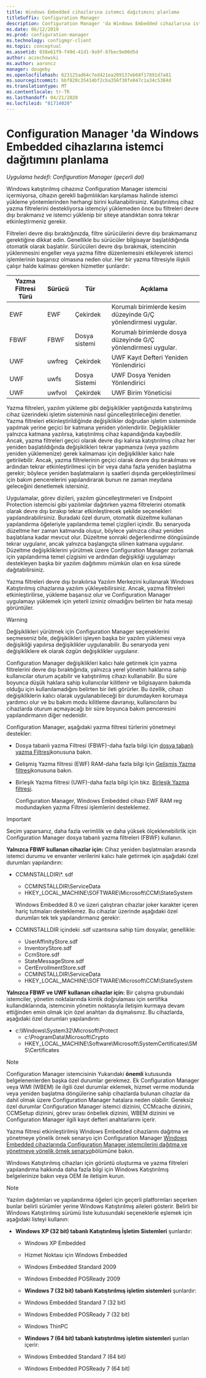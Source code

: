 ```yaml
---
title: Windows Embedded cihazlarına istemci dağıtımını planlama
titleSuffix: Configuration Manager
description: Configuration Manager 'da Windows Embedded cihazlarına istemci dağıtımını planlayın.
ms.date: 06/12/2019
ms.prod: configuration-manager
ms.technology: configmgr-client
ms.topic: conceptual
ms.assetid: 038e61f9-f49d-41d1-9a9f-87bec9e00d5d
author: aczechowski
ms.author: aaroncz
manager: dougeby
ms.openlocfilehash: 623125ad64c7ed421ea209137eb68f17891d7a81
ms.sourcegitcommit: bbf820c35414bf2cba356f30fe047c1a34c5384d
ms.translationtype: MT
ms.contentlocale: tr-TR
ms.lasthandoff: 04/21/2020
ms.locfileid: "81714020"
---
```

# <a name="planning-for-client-deployment-to-windows-embedded-devices-in-configuration-manager"></a>Configuration Manager 'da Windows Embedded cihazlarına istemci dağıtımını planlama

*Uygulama hedefi: Configuration Manager (geçerli dal)*

<a name="BKMK_DeployClientEmbedded"></a>Windows katıştırılmış cihazınız Configuration Manager istemcisi içermiyorsa, cihazın gerekli bağımlılıkları karşılaması halinde istemci yükleme yöntemlerinden herhangi birini kullanabilirsiniz. Katıştırılmış cihaz yazma filtrelerini destekliyorsa istemciyi yüklemeden önce bu filtreleri devre dışı bırakmanız ve istemci yüklenip bir siteye atandıktan sonra tekrar etkinleştirmeniz gerekir.  

 Filtreleri devre dışı bıraktığınızda, filtre sürücülerini devre dışı bırakmamanız gerektiğine dikkat edin. Genellikle bu sürücüler bilgisayar başlatıldığında otomatik olarak başlatılır. Sürücüleri devre dışı bırakmak, istemcinin yüklenmesini engeller veya yazma filtre düzenlemesini etkileyerek istemci işlemlerinin başarısız olmasına neden olur. Her bir yazma filtresiyle ilişkili çalışır halde kalması gereken hizmetler şunlardır:  

|Yazma Filtresi Türü|Sürücü|Tür|Açıklama|  
|-----------------------|------------|----------|-----------------|  
|EWF|EWF|Çekirdek|Korumalı birimlerde kesim düzeyinde G/Ç yönlendirmesi uygular.|  
|FBWF|FBWF|Dosya sistemi|Korumalı birimlerde dosya düzeyinde G/Ç yönlendirmesi uygular.|  
|UWF|uwfreg|Çekirdek|UWF Kayıt Defteri Yeniden Yönlendirici|  
|UWF|uwfs|Dosya Sistemi|UWF Dosya Yeniden Yönlendirici|  
|UWF|uwfvol|Çekirdek|UWF Birim Yöneticisi|  

 Yazma filtreleri, yazılım yükleme gibi değişiklikler yaptığınızda katıştırılmış cihaz üzerindeki işletim sisteminin nasıl güncelleştirileceğini denetler. Yazma filtreleri etkinleştirildiğinde değişiklikler doğrudan işletim sisteminde yapılmak yerine geçici bir katmana yeniden yönlendirilir. Değişiklikler yalnızca katmana yazılırsa, katıştırılmış cihaz kapandığında kaybedilir. Ancak, yazma filtreleri geçici olarak devre dışı kalırsa katıştırılmış cihaz her yeniden başlatıldığında değişiklikleri tekrar yapmanıza (veya yazılımı yeniden yüklemenize) gerek kalmaması için değişiklikler kalıcı hale getirilebilir. Ancak, yazma filtrelerinin geçici olarak devre dışı bırakılması ve ardından tekrar etkinleştirilmesi için bir veya daha fazla yeniden başlatma gerekir; böylece yeniden başlatmaların iş saatleri dışında gerçekleştirilmesi için bakım pencerelerini yapılandırarak bunun ne zaman meydana geleceğini denetlemek istersiniz.  

 Uygulamalar, görev dizileri, yazılım güncelleştirmeleri ve Endpoint Protection istemcisi gibi yazılımlar dağıtırken yazma filtrelerini otomatik olarak devre dışı bırakıp tekrar etkinleştirecek şekilde seçenekleri yapılandırabilirsiniz. Buradaki özel durum, otomatik düzeltme kullanan yapılandırma öğeleriyle yapılandırma temel çizgileri içindir. Bu senaryoda düzeltme her zaman katmanda oluşur, böylece yalnızca cihaz yeniden başlatılana kadar mevcut olur. Düzeltme sonraki değerlendirme döngüsünde tekrar uygulanır, ancak yalnızca başlangıçta silinen katmana uygulanır. Düzeltme değişikliklerini yürütmek üzere Configuration Manager zorlamak için yapılandırma temel çizgisini ve ardından değişikliği uygulamayı destekleyen başka bir yazılım dağıtımını mümkün olan en kısa sürede dağıtabilirsiniz.  

 Yazma filtreleri devre dışı bırakılırsa Yazılım Merkezini kullanarak Windows Katıştırılmış cihazlarına yazılım yükleyebilirsiniz. Ancak, yazma filtreleri etkinleştirilirse, yükleme başarısız olur ve Configuration Manager uygulamayı yüklemek için yeterli izniniz olmadığını belirten bir hata mesajı görüntüler.  

> [!WARNING]  
>  Değişiklikleri yürütmek için Configuration Manager seçeneklerini seçmeseniz bile, değişiklikleri işleyen başka bir yazılım yüklemesi veya değişikliği yapılırsa değişiklikler uygulanabilir. Bu senaryoda yeni değişikliklere ek olarak özgün değişiklikler uygulanır.  

 Configuration Manager değişiklikleri kalıcı hale getirmek için yazma filtrelerini devre dışı bıraktığında, yalnızca yerel yönetim haklarına sahip kullanıcılar oturum açabilir ve katıştırılmış cihazı kullanabilir. Bu süre boyunca düşük haklara sahip kullanıcılar kilitlenir ve bilgisayarın bakımda olduğu için kullanılamadığını belirten bir ileti görürler. Bu özellik, cihazı değişikliklerin kalıcı olarak uygulanabileceği bir durumdayken korumaya yardımcı olur ve bu bakım modu kilitleme davranışı, kullanıcıların bu cihazlarda oturum açmayacağı bir süre boyunca bakım penceresini yapılandırmanın diğer nedenidir.  

 Configuration Manager, aşağıdaki yazma filtresi türlerini yönetmeyi destekler:  

- Dosya tabanlı yazma Filtresi (FBWF)-daha fazla bilgi Için [dosya tabanlı yazma Filtresi](https://go.microsoft.com/fwlink/?LinkID=204717)konusuna bakın.  

- Gelişmiş Yazma filtresi (EWF) RAM-daha fazla bilgi Için [Gelişmiş Yazma filtresi](https://go.microsoft.com/fwlink/?LinkId=204718)konusuna bakın.  

- Birleşik Yazma filtresi (UWF)-daha fazla bilgi Için bkz. [Birleşik Yazma filtresi](https://go.microsoft.com/fwlink/?LinkId=309236).  

  Configuration Manager, Windows Embedded cihazı EWF RAM reg modundayken yazma Filtresi işlemlerini desteklemez.  

> [!IMPORTANT]
>  Seçim yaparsanız, daha fazla verimlilik ve daha yüksek ölçeklenebilirlik için Configuration Manager dosya tabanlı yazma filtreleri (FBWF) kullanın.
> 
> **Yalnızca FBWF kullanan cihazlar için:** Cihaz yeniden başlatmaları arasında istemci durumu ve envanter verilerini kalıcı hale getirmek için aşağıdaki özel durumları yapılandırın:  
> 
> - CCMıNSTALLDIR\\*. sdf  
>   -   CCMINSTALLDIR\ServiceData  
>   -   HKEY_LOCAL_MACHINE\SOFTWARE\Microsoft\CCM\StateSystem  
> 
>   Windows Embedded 8.0 ve üzeri çalıştıran cihazlar joker karakter içeren hariç tutmaları desteklemez. Bu cihazlar üzerinde aşağıdaki özel durumları tek tek yapılandırmanız gerekir:  
> 
> - CCMINSTALLDIR içindeki .sdf uzantısına sahip tüm dosyalar, genellikle:  
> 
>   -   UserAffinityStore.sdf  
>   -   InventoryStore.sdf  
>   -   CcmStore.sdf  
>   -   StateMessageStore.sdf  
>   -   CertEnrollmentStore.sdf  
>   -   CCMINSTALLDIR\ServiceData  
>   -   HKEY_LOCAL_MACHINE\SOFTWARE\Microsoft\CCM\StateSystem  
> 
> **Yalnızca FBWF ve UWF kullanan cihazlar için:** Bir çalışma grubundaki istemciler, yönetim noktalarında kimlik doğrulaması için sertifika kullandıklarında, istemcinin yönetim noktasıyla iletişim kurmaya devam ettiğinden emin olmak için özel anahtarı da dışmalısınız. Bu cihazlarda, aşağıdaki özel durumları yapılandırın:  
> 
> - c:\Windows\System32\Microsoft\Protect  
>   -   c:\ProgramData\Microsoft\Crypto  
>   -   HKEY_LOCAL_MACHINE\Software\Microsoft\SystemCertificates\SMS\Certificates  

> [!NOTE]
> Configuration Manager istemcisinin Yukarıdaki **önemli** kutusunda belgelenenlerden başka özel durumlar gerekmez. Ek Configuration Manager veya WMI (WBEM) ile ilgili özel durumlar eklemek, hizmet verme modunda veya yeniden başlatma döngülerine sahip cihazlarda bulunan cihazlar da dahil olmak üzere Configuration Manager hatalara neden olabilir. Gereksiz özel durumlar Configuration Manager istemci dizinini, CCMcache dizinini, CCMSetup dizinini, görev sırası önbellek dizinini, WBEM dizinini ve Configuration Manager ilgili kayıt defteri anahtarlarını içerir.

 Yazma filtresi etkinleştirilmiş Windows Embedded cihazlarını dağıtma ve yönetmeye yönelik örnek senaryo için Configuration Manager [Windows Embedded cihazlarında Configuration Manager istemcilerini dağıtma ve yönetmeye yönelik örnek senaryo](../../../../core/clients/deploy/example-scenario-for-deploying-and-managing-clients-on-windows-embedded-devices.md)bölümüne bakın.  

 Windows Katıştırılmış cihazları için görüntü oluşturma ve yazma filtreleri yapılandırma hakkında daha fazla bilgi için Windows Katıştırılmış belgelerinize bakın veya OEM ile iletişim kurun.  

> [!NOTE]
>  Yazılım dağıtımları ve yapılandırma öğeleri için geçerli platformları seçerken bunlar belirli sürümler yerine Windows Katıştırılmış aileleri gösterir. Belirli bir Windows Katıştırılmış sürümü liste kutusundaki seçeneklerle eşlemek için aşağıdaki listeyi kullanın:  
> 
> - **Windows XP (32 bit) tabanlı Katıştırılmış İşletim Sistemleri** şunlardır:  
> 
>   -   Windows XP Embedded  
>   -   Hizmet Noktası için Windows Embedded  
>   -   Windows Embedded Standard 2009  
>   -   Windows Embedded POSReady 2009  
>   -   **Windows 7 (32 bit) tabanlı Katıştırılmış işletim sistemleri** şunlardır:  
> 
>   -   Windows Embedded Standard 7 (32 bit)  
>   -   Windows Embedded POSReady 7 (32 bit)  
>   -   Windows ThinPC  
>   -   **Windows 7 (64 bit) tabanlı katıştırılmış işletim sistemleri** şunları içerir:  
> 
>   -   Windows Embedded Standard 7 (64 bit)  
>   -   Windows Embedded POSReady 7 (64 bit)

